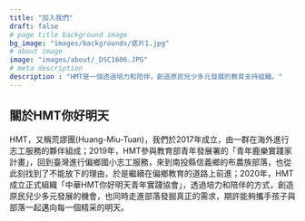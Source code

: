 ```yaml
---
title: "加入我們"
draft: false
# page title background image
bg_image: "images/backgrounds/底片1.jpg"
# about image
image: "images/about/_DSC1606.JPG"
# meta description
description : "HMT是一個透過培力和陪伴，創造原民兒少多元發展的教育支持組織。"
---
```


## 關於HMT你好明天

HMT，又稱荒謬團(Huang-Miu-Tuan)，我們於2017年成立，由一群在海外進行志工服務的夥伴組成；2019年，HMT參與教育部青年發展署的「青年鹿樂實踐家計畫」，回到臺灣進行偏鄉國小志工服務，來到南投縣信義鄉的布農族部落，也從此刻找到了不能放下的理由，於是繼續在偏鄉教育的道路上前進；2020年，HMT成立正式組織「中華HMT你好明天青年實踐協會」，透過培力和陪伴的方式，創造原民兒少多元發展的機會，也同時走進部落發掘真正的需求，期許能夠攜手孩子與部落一起邁向每一個精采的明天。
